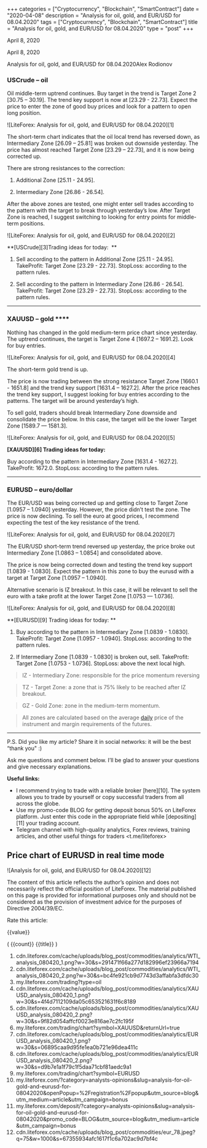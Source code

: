 +++
categories = ["Cryptocurrency", "Blockchain", "SmartContract"]
date = "2020-04-08"
description = "Analysis for oil, gold, and EUR/USD for 08.04.2020"
tags = ["Cryptocurrency", "Blockchain", "SmartContract"]
title = "Analysis for oil, gold, and EUR/USD for 08.04.2020"
type = "post"
+++

April 8, 2020

April 8, 2020

Analysis for oil, gold, and EUR/USD for 08.04.2020Alex Rodiоnov

###  **USCrude – oil**

Oil middle-term uptrend continues. Buy target in the trend is Target
Zone 2 [30.75 – 30.19]. The trend key support is now at [23.29 - 22.73].
Expect the price to enter the zone of good buy prices and look for a
pattern to open long position.

![LiteForex: Analysis for oil, gold, and EUR/USD for 08.04.2020][1]

The short-term chart indicates that the oil local trend has reversed
down, as Intermediary Zone [26.09 – 25.81] was broken out downside
yesterday. The price has almost reached Target Zone [23.29 – 22.73], and
it is now being corrected up.

There are strong resistances to the correction:

  1. Additional Zone [25.11 - 24.95].

  2. Intermediary Zone [26.86 - 26.54].

After the above zones are tested, one might enter sell trades according
to the pattern with the target to break through yesterday’s low. After
Target Zone is reached, I suggest switching to looking for entry points
for middle-term positions.

![LiteForex: Analysis for oil, gold, and EUR/USD for 08.04.2020][2]

 **[USCrude][3]Trading ideas for today:  **

  1. Sell according to the pattern in Additional Zone [25.11 - 24.95]. TakeProfit: Target Zone [23.29 - 22.73]. StopLoss: according to the pattern rules. 

  2. Sell according to the pattern in Intermediary Zone [26.86 - 26.54]. TakeProfit: Target Zone [23.29 - 22.73]. StopLoss: according to the pattern rules. 

* * *

###  **XAUUSD –** **gold** ****

Nothing has changed in the gold medium-term price chart since yesterday.
The uptrend continues, the target is Target Zone 4 [1697.2 – 1691.2].
Look for buy entries.

![LiteForex: Analysis for oil, gold, and EUR/USD for 08.04.2020][4]

The short-term gold trend is up.

The price is now trading between the strong resistance Target Zone
[1660.1 - 1651.8] and the trend key support [1631.4 – 1627.2]. After the
price reaches the trend key support, I suggest looking for buy entries
according to the patterns. The target will be around yesterday’s high.

To sell gold, traders should break Intermediary Zone downside and
consolidate the price below. In this case, the target will be the lower
Target Zone [1589.7 — 1581.3].

![LiteForex: Analysis for oil, gold, and EUR/USD for 08.04.2020][5]

 **[XAUUSD][6] Trading ideas for today:**

Buy according to the pattern in Intermediary Zone [1631.4 - 1627.2].
TakeProfit: 1672.0. StopLoss: according to the pattern rules.

* * *

###  **EURUSD – euro/dollar**

The EUR/USD was being corrected up and getting close to Target Zone
[1.0957 – 1.0940] yesterday. However, the price didn’t test the zone.
The price is now declining. To sell the euro at good prices, I recommend
expecting the test of the key resistance of the trend.

![LiteForex: Analysis for oil, gold, and EUR/USD for 08.04.2020][7]

The EUR/USD short-term trend reversed up yesterday, the price broke out
Intermediary Zone [1.0863 – 1.0854] and consolidated above.

The price is now being corrected down and testing the trend key support
[1.0839 - 1.0830]. Expect the pattern in this zone to buy the eurusd
with a target at Target Zone [1.0957 – 1.0940].

Alternative scenario is IZ breakout. In this case, it will be relevant
to sell the euro with a take profit at the lower Target Zone [1.0753 —
1.0736].

![LiteForex: Analysis for oil, gold, and EUR/USD for 08.04.2020][8]

 **[EURUSD][9] Trading ideas for today: **

  1. Buy according to the pattern in Intermediary Zone [1.0839 - 1.0830]. TakeProfit: Target Zone [1.0957 - 1.0940]. StopLoss: according to the pattern rules.

  2. If Intermediary Zone [1.0839 - 1.0830] is broken out, sell. TakeProfit: Target Zone [1.0753 - 1.0736]. StopLoss: above the next local high.

> IZ - Intermediary Zone: responsible for the price momentum reversing

>

> TZ - Target Zone: a zone that is 75% likely to be reached after IZ
breakout.

>

> GZ - Gold Zone: zone in the medium-term momentum.

>

> All zones are calculated based on the average [daily](https://www.fintecher.org/2020/03/03/forex-trading-daily-strategy/) price of the
instrument and margin requirements of the futures.

* * *

P.S. Did you like my article? Share it in social networks: it will be
the best “thank you" :)

Ask me questions and comment below. I’ll be glad to answer your
questions and give necessary explanations.

 **Useful links:**

  * I recommend trying to trade with a reliable broker [here][10]. The system allows you to trade by yourself or copy successful traders from all across the globe.
  * Use my promo-code BLOG for getting deposit bonus 50% on LiteForex platform. Just enter this code in the appropriate field while [depositing][11] your trading account.
  * Telegram channel with high-quality analytics, Forex reviews, training articles, and other useful things for traders <t.me/liteforex>

## Price chart of EURUSD in real time mode

![Analysis for oil, gold, and EUR/USD for 08.04.2020][12]

The content of this article reflects the author’s opinion and does not
necessarily reflect the official position of LiteForex. The material
published on this page is provided for informational purposes only and
should not be considered as the provision of investment advice for the
purposes of Directive 2004/39/EC.

Rate this article:

{{value}}

( {{count}} {{title}} )

   1. cdn.liteforex.com/cache/uploads/blog_post/commodities/analytics/WTI_analysis_080420_1.png?w=30&s=291471f66a277d182996ef23966a7194
   2. cdn.liteforex.com/cache/uploads/blog_post/commodities/analytics/WTI_analysis_080420_2.png?w=30&s=bc4fe921cb9d7743d3affabfa3dfdc30
   3. my.liteforex.com/trading?type=oil
   4. cdn.liteforex.com/cache/uploads/blog_post/commodities/analytics/XAUUSD_analysis_080420_1.png?w=30&s=4f4d7112109da05c653521631f6c8189
   5. cdn.liteforex.com/cache/uploads/blog_post/commodities/analytics/XAUUSD_analysis_080420_2.png?w=30&s=9f82d054affcf0023e816ae7c2fc195f
   6. my.liteforex.com/trading/chart?symbol=XAUUSD&returnUrl=true
   7. cdn.liteforex.com/cache/uploads/blog_post/commodities/analytics/EURUSD_analysis_080420_1.png?w=30&s=06895caa9d95fe1ea0b721e96dea411c
   8. cdn.liteforex.com/cache/uploads/blog_post/commodities/analytics/EURUSD_analysis_080420_2.png?w=30&s=d9b7e1a1f79c1f5daa71cbf81aedc9a1
   9. my.liteforex.com/trading/chart?symbol=EURUSD
   10. my.liteforex.com/?category=analysts-opinions&slug=analysis-for-oil-gold-and-eurusd-for-08042020&openPopup=%2Fregistration%2Fpopup&utm_source=blog&utm_medium=article&utm_campaign=bonus
   11. my.liteforex.com/deposit/?category=analysts-opinions&slug=analysis-for-oil-gold-and-eurusd-for-08042020&promo_code=BLOG&utm_source=blog&utm_medium=article&utm_campaign=bonus
   12. cdn.liteforex.com/cache/uploads/blog_post/commodities/eur_78.jpeg?q=75&w=1000&s=67355934afc1617f1c6a702ac9d7bf4c